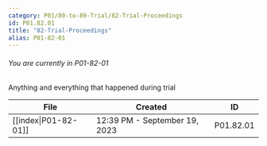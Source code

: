 ```yaml
---
category: P01/80-to-89-Trial/82-Trial-Proceedings
id: P01.82.01
title: "82-Trial-Proceedings"
alias: P01-82-01
---
```

###### You are currently in P01-82-01

Anything and everything that happened during trial

| File                                                                                       | Created                       | ID        |
| ------------------------------------------------------------------------------------------ | ----------------------------- | --------- |
| [[index\|P01-82-01]] | 12:39 PM - September 19, 2023 | P01.82.01 |

